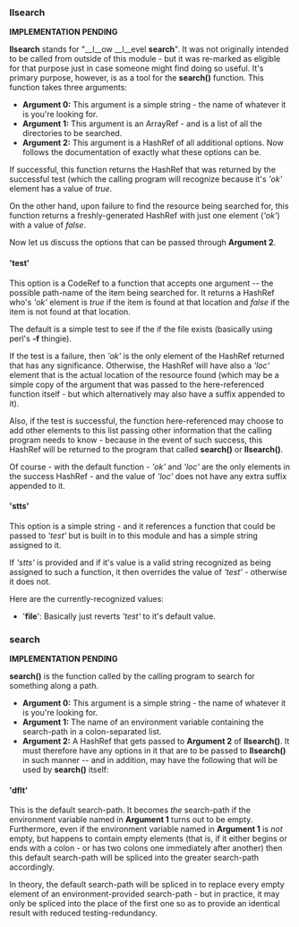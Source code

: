 
### llsearch
__IMPLEMENTATION PENDING__

__llsearch__ stands for "__l__ow __l__evel __search__".
It was not originally intended to be called from outside of this module -
but it was re-marked as eligible for that purpose just in case someone
might find doing so useful.
It's primary purpose, however, is as a tool for the __search()__ function.
This function takes three arguments:

  * __Argument 0:__
  This argument is a simple string - the name of whatever it is you're looking for.
  * __Argument 1:__
  This argument is an ArrayRef - and is a list of all the directories to be searched.
  * __Argument 2:__
  This argument is a HashRef of all additional options.
  Now follows the documentation of exactly what these options can be.

If successful, this function returns the HashRef that was returned by
the successful test (which the calling program will recognize because
it's _'ok'_ element has a value of _true_.

On the other hand, upon failure to find the resource being searched
for, this function returns a
freshly-generated HashRef with just one element
(_'ok'_)
with a value of _false_.

Now let us discuss the options that can be passed through __Argument 2__.

#### 'test'
This option is a CodeRef to a function that accepts one argument -- the possible
path-name of the item being searched for. It returns
a HashRef who's _'ok'_ element is _true_ if the item is found
at that location
and _false_ if the item is not found at that location.

The default is a simple test to see if the if the file exists (basically
using perl's __\-f__ thingie).

If the test is a failure, then _'ok'_ is the only element of the HashRef
returned that has any significance.
Otherwise, the HashRef will have also a _'loc'_ element that is the actual
location of the resource found
(which may be a simple copy of the argument that was passed to the here-referenced
function itself - but which alternatively may also have a suffix appended to it).

Also, if the test is successful, the function here-referenced may choose to
add other elements to this list passing other information that the calling
program needs to know - because in the event of such success, this HashRef
will be returned to the program that called __search()__ or __llsearch()__.

Of course - with the default function - _'ok'_ and _'loc'_ are the only
elements in the success HashRef - and the value of _'loc'_ does not have
any extra suffix appended to it.

#### 'stts'
This option is a simple string - and it references a function that could be
passed to _'test'_ but is built in to this module and has a simple string
assigned to it.

If _'stts'_ is provided and if it's value is a valid
string recognized as being assigned to such a function,
it then overrides the value of _'test'_ - otherwise it
does not.

Here are the currently-recognized values:

  * '__file__':
  Basically just reverts _'test'_ to it's default value.

### search
__IMPLEMENTATION PENDING__

__search()__ is the function called by the calling program to search for
something along a path.

  * __Argument 0:__
  This argument is a simple string - the name of whatever it is you're looking for.
  * __Argument 1:__
  The name of an environment variable containing the search-path in a colon-separated
  list.
  * __Argument 2:__
  A HashRef that gets passed to __Argument 2__ of __llsearch()__.
  It must therefore have any options in it that are to be passed to
  __llsearch()__ in such manner -- and in addition,
  may have the following
  that will be used by __search()__ itself:

#### 'dflt'
This is the default search-path.
It becomes _the_ search-path if the environment variable
named in __Argument 1__ turns out to be empty.
Furthermore, even if the environment variable
named in __Argument 1__ is _not_ empty, but happens
to contain empty elements (that is, if it either begins
or ends with a colon - or has two colons one immediately
after another)
then this default search-path will be spliced into the
greater search-path accordingly.

In theory, the default search-path will be spliced in
to replace every empty element of an environment-provided
search-path - but in practice, it may only be spliced
into the place of the first one so as to provide an
identical result with reduced testing-redundancy.

